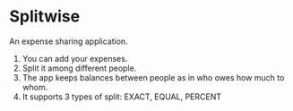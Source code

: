 # Splitwise
An expense sharing application.


1. You can add your expenses.
2. Split it among different people.
3. The app keeps balances between people as in who owes how much to whom.
4. It supports 3 types of split: EXACT, EQUAL, PERCENT
